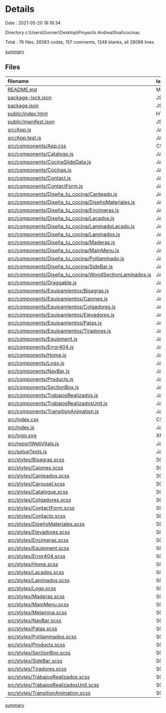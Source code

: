 # Details

Date : 2021-05-20 18:18:34

Directory c:\Users\Gunner\Desktop\Proyecto Andrea\final\cocinas

Total : 76 files,  26583 codes, 157 comments, 1348 blanks, all 28088 lines

[summary](results.md)

## Files
| filename | language | code | comment | blank | total |
| :--- | :--- | ---: | ---: | ---: | ---: |
| [README.md](/README.md) | Markdown | 38 | 0 | 33 | 71 |
| [package-lock.json](/package-lock.json) | JSON | 17,913 | 0 | 1 | 17,914 |
| [package.json](/package.json) | JSON | 56 | 0 | 1 | 57 |
| [public/index.html](/public/index.html) | HTML | 28 | 23 | 1 | 52 |
| [public/manifest.json](/public/manifest.json) | JSON | 25 | 0 | 1 | 26 |
| [src/App.js](/src/App.js) | JavaScript | 113 | 0 | 35 | 148 |
| [src/App.test.js](/src/App.test.js) | JavaScript | 7 | 0 | 2 | 9 |
| [src/components/App.css](/src/components/App.css) | CSS | 0 | 0 | 3 | 3 |
| [src/components/Catalogo.js](/src/components/Catalogo.js) | JavaScript | 20 | 0 | 4 | 24 |
| [src/components/CocinaSlideData.js](/src/components/CocinaSlideData.js) | JavaScript | 439 | 0 | 5 | 444 |
| [src/components/Cocinas.js](/src/components/Cocinas.js) | JavaScript | 122 | 0 | 23 | 145 |
| [src/components/Contact.js](/src/components/Contact.js) | JavaScript | 30 | 0 | 3 | 33 |
| [src/components/ContactForm.js](/src/components/ContactForm.js) | JavaScript | 81 | 0 | 12 | 93 |
| [src/components/Diseña_tu_cocina/Canteado.js](/src/components/Diseña_tu_cocina/Canteado.js) | JavaScript | 71 | 1 | 8 | 80 |
| [src/components/Diseña_tu_cocina/DiseñoMateriales.js](/src/components/Diseña_tu_cocina/DiseñoMateriales.js) | JavaScript | 18 | 0 | 6 | 24 |
| [src/components/Diseña_tu_cocina/Encimeras.js](/src/components/Diseña_tu_cocina/Encimeras.js) | JavaScript | 275 | 1 | 31 | 307 |
| [src/components/Diseña_tu_cocina/Lacados.js](/src/components/Diseña_tu_cocina/Lacados.js) | JavaScript | 73 | 1 | 8 | 82 |
| [src/components/Diseña_tu_cocina/LaminadoLacado.js](/src/components/Diseña_tu_cocina/LaminadoLacado.js) | JavaScript | 206 | 1 | 11 | 218 |
| [src/components/Diseña_tu_cocina/Laminados.js](/src/components/Diseña_tu_cocina/Laminados.js) | JavaScript | 303 | 0 | 21 | 324 |
| [src/components/Diseña_tu_cocina/Maderas.js](/src/components/Diseña_tu_cocina/Maderas.js) | JavaScript | 75 | 1 | 8 | 84 |
| [src/components/Diseña_tu_cocina/MainMenu.js](/src/components/Diseña_tu_cocina/MainMenu.js) | JavaScript | 68 | 0 | 6 | 74 |
| [src/components/Diseña_tu_cocina/Polilaminado.js](/src/components/Diseña_tu_cocina/Polilaminado.js) | JavaScript | 73 | 1 | 8 | 82 |
| [src/components/Diseña_tu_cocina/SideBar.js](/src/components/Diseña_tu_cocina/SideBar.js) | JavaScript | 44 | 0 | 1 | 45 |
| [src/components/Diseña_tu_cocina/WoodSectionLaminados.js](/src/components/Diseña_tu_cocina/WoodSectionLaminados.js) | JavaScript | 155 | 0 | 3 | 158 |
| [src/components/Draggable.js](/src/components/Draggable.js) | JavaScript | 11 | 0 | 2 | 13 |
| [src/components/Equipamientos/Bisagras.js](/src/components/Equipamientos/Bisagras.js) | JavaScript | 31 | 0 | 10 | 41 |
| [src/components/Equipamientos/Cajones.js](/src/components/Equipamientos/Cajones.js) | JavaScript | 33 | 0 | 8 | 41 |
| [src/components/Equipamientos/Colgadores.js](/src/components/Equipamientos/Colgadores.js) | JavaScript | 31 | 0 | 8 | 39 |
| [src/components/Equipamientos/Elevadores.js](/src/components/Equipamientos/Elevadores.js) | JavaScript | 31 | 0 | 8 | 39 |
| [src/components/Equipamientos/Patas.js](/src/components/Equipamientos/Patas.js) | JavaScript | 34 | 0 | 3 | 37 |
| [src/components/Equipamientos/Tiradores.js](/src/components/Equipamientos/Tiradores.js) | JavaScript | 29 | 0 | 4 | 33 |
| [src/components/Equipment.js](/src/components/Equipment.js) | JavaScript | 62 | 3 | 9 | 74 |
| [src/components/Error404.js](/src/components/Error404.js) | JavaScript | 38 | 0 | 6 | 44 |
| [src/components/Home.js](/src/components/Home.js) | JavaScript | 132 | 48 | 23 | 203 |
| [src/components/Logo.js](/src/components/Logo.js) | JavaScript | 18 | 0 | 2 | 20 |
| [src/components/NavBar.js](/src/components/NavBar.js) | JavaScript | 37 | 0 | 7 | 44 |
| [src/components/Products.js](/src/components/Products.js) | JavaScript | 42 | 3 | 10 | 55 |
| [src/components/SectionBox.js](/src/components/SectionBox.js) | JavaScript | 28 | 0 | 10 | 38 |
| [src/components/TrabajosRealizados.js](/src/components/TrabajosRealizados.js) | JavaScript | 42 | 0 | 4 | 46 |
| [src/components/TrabajosRealizadosUnit.js](/src/components/TrabajosRealizadosUnit.js) | JavaScript | 52 | 2 | 10 | 64 |
| [src/components/TransitionAnimation.js](/src/components/TransitionAnimation.js) | JavaScript | 14 | 0 | 4 | 18 |
| [src/index.css](/src/index.css) | CSS | 12 | 0 | 2 | 14 |
| [src/index.js](/src/index.js) | JavaScript | 14 | 3 | 3 | 20 |
| [src/logo.svg](/src/logo.svg) | XML | 1 | 0 | 0 | 1 |
| [src/reportWebVitals.js](/src/reportWebVitals.js) | JavaScript | 12 | 0 | 2 | 14 |
| [src/setupTests.js](/src/setupTests.js) | JavaScript | 1 | 4 | 1 | 6 |
| [src/styles/Bisagras.scss](/src/styles/Bisagras.scss) | SCSS | 134 | 0 | 20 | 154 |
| [src/styles/Cajones.scss](/src/styles/Cajones.scss) | SCSS | 138 | 0 | 20 | 158 |
| [src/styles/Canteados.scss](/src/styles/Canteados.scss) | SCSS | 223 | 5 | 41 | 269 |
| [src/styles/Carousel.scss](/src/styles/Carousel.scss) | SCSS | 140 | 0 | 26 | 166 |
| [src/styles/Catalogue.scss](/src/styles/Catalogue.scss) | SCSS | 15 | 0 | 2 | 17 |
| [src/styles/Colgadores.scss](/src/styles/Colgadores.scss) | SCSS | 150 | 0 | 24 | 174 |
| [src/styles/ContactForm.scss](/src/styles/ContactForm.scss) | SCSS | 43 | 0 | 2 | 45 |
| [src/styles/Contacto.scss](/src/styles/Contacto.scss) | SCSS | 99 | 0 | 15 | 114 |
| [src/styles/DiseñoMateriales.scss](/src/styles/DiseñoMateriales.scss) | SCSS | 77 | 2 | 15 | 94 |
| [src/styles/Elevadores.scss](/src/styles/Elevadores.scss) | SCSS | 142 | 0 | 23 | 165 |
| [src/styles/Encimeras.scss](/src/styles/Encimeras.scss) | SCSS | 945 | 10 | 188 | 1,143 |
| [src/styles/Equipment.scss](/src/styles/Equipment.scss) | SCSS | 66 | 0 | 10 | 76 |
| [src/styles/Error404.scss](/src/styles/Error404.scss) | SCSS | 126 | 0 | 16 | 142 |
| [src/styles/Home.scss](/src/styles/Home.scss) | SCSS | 367 | 5 | 58 | 430 |
| [src/styles/Lacados.scss](/src/styles/Lacados.scss) | SCSS | 255 | 5 | 43 | 303 |
| [src/styles/Laminados.scss](/src/styles/Laminados.scss) | SCSS | 904 | 19 | 174 | 1,097 |
| [src/styles/Logo.scss](/src/styles/Logo.scss) | SCSS | 113 | 0 | 15 | 128 |
| [src/styles/Maderas.scss](/src/styles/Maderas.scss) | SCSS | 262 | 5 | 44 | 311 |
| [src/styles/MainMenu.scss](/src/styles/MainMenu.scss) | SCSS | 53 | 1 | 15 | 69 |
| [src/styles/Melamina.scss](/src/styles/Melamina.scss) | SCSS | 364 | 8 | 76 | 448 |
| [src/styles/NavBar.scss](/src/styles/NavBar.scss) | SCSS | 97 | 0 | 10 | 107 |
| [src/styles/Patas.scss](/src/styles/Patas.scss) | SCSS | 155 | 0 | 24 | 179 |
| [src/styles/Polilaminados.scss](/src/styles/Polilaminados.scss) | SCSS | 255 | 5 | 43 | 303 |
| [src/styles/Products.scss](/src/styles/Products.scss) | SCSS | 20 | 0 | 3 | 23 |
| [src/styles/SectionBox.scss](/src/styles/SectionBox.scss) | SCSS | 85 | 0 | 10 | 95 |
| [src/styles/SideBar.scss](/src/styles/SideBar.scss) | SCSS | 123 | 0 | 16 | 139 |
| [src/styles/Tiradores.scss](/src/styles/Tiradores.scss) | SCSS | 171 | 0 | 23 | 194 |
| [src/styles/TrabajosRealizados.scss](/src/styles/TrabajosRealizados.scss) | SCSS | 9 | 0 | 0 | 9 |
| [src/styles/TrabajosRealizadosUnit.scss](/src/styles/TrabajosRealizadosUnit.scss) | SCSS | 61 | 0 | 12 | 73 |
| [src/styles/TransitionAnimation.scss](/src/styles/TransitionAnimation.scss) | SCSS | 53 | 0 | 9 | 62 |

[summary](results.md)